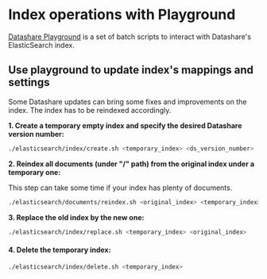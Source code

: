 # Index operations with Playground

[Datashare Playground](https://github.com/ICIJ/datashare-playground) is a set of batch scripts to interact with Datashare's ElasticSearch index.



## Use playground to update index's mappings and settings

Some Datashare updates can bring some fixes and improvements on the index. The index has to be reindexed accordingly.&#x20;



**1. Create a temporary empty index and specify the desired Datashare version number:**

```bash
./elasticsearch/index/create.sh <temporary_index> <ds_version_number>
```

**2. Reindex all documents (under "/" path) from the original index under a temporary one:**

This step can take some time if your index has plenty of documents.

```bash
./elasticsearch/documents/reindex.sh <original_index> <temporary_index> /
```

**3. Replace the old index by the new one:**

```bash
./elasticsearch/index/replace.sh <temporary_index> <original_index>
```

#### 4. Delete the temporary index:

```bash
./elasticsearch/index/delete.sh <temporary_index>
```
